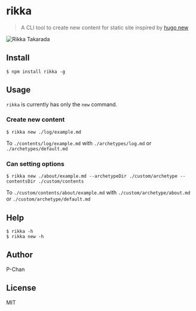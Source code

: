 # rikka

> A CLI tool to create new content for static site inspired by [hugo new](https://gohugo.io/commands/hugo_new/)

![Rikka Takarada](https://i.imgur.com/aZW5a7j.gif)

## Install

```
$ npm install rikka -g
```

## Usage

`rikka` is currently has only the `new` command.

### Create new content

```
$ rikka new ./log/example.md
```

To `./contents/log/example.md` with `./archetypes/log.md` or `./archetypes/default.md`

### Can setting options

```
$ rikka new ./about/example.md --archetypeDir ./custom/archetype --contentsDir ./custom/contents
```

To `./custom/contents/about/example.md` with `./custom/archetype/about.md` or `./custom/archetype/default.md`

## Help

```
$ rikka -h
$ rikka new -h
```

## Author

P-Chan

## License

MIT
